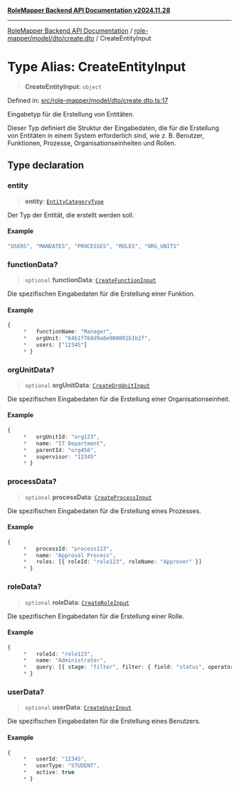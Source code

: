 [**RoleMapper Backend API Documentation v2024.11.28**](../../../../../README.md)

***

[RoleMapper Backend API Documentation](../../../../../modules.md) / [role-mapper/model/dto/create.dto](../README.md) / CreateEntityInput

# Type Alias: CreateEntityInput

> **CreateEntityInput**: `object`

Defined in: [src/role-mapper/model/dto/create.dto.ts:17](https://github.com/FlowCraft-AG/RoleMapper/blob/ac5d66f12f967d3e6cc401aba4d232c3d8d25cca/backend/src/role-mapper/model/dto/create.dto.ts#L17)

Eingabetyp für die Erstellung von Entitäten.

Dieser Typ definiert die Struktur der Eingabedaten, die für die Erstellung von Entitäten
in einem System erforderlich sind, wie z. B. Benutzer, Funktionen, Prozesse,
Organisationseinheiten und Rollen.

## Type declaration

### entity

> **entity**: [`EntityCategoryType`](../../../entity/entities.entity/type-aliases/EntityCategoryType.md)

Der Typ der Entität, die erstellt werden soll.

#### Example

```ts
"USERS", "MANDATES", "PROCESSES", "ROLES", "ORG_UNITS"
```

### functionData?

> `optional` **functionData**: [`CreateFunctionInput`](../../../input/create.input/type-aliases/CreateFunctionInput.md)

Die spezifischen Eingabedaten für die Erstellung einer Funktion.

#### Example

```ts
{
     *   functionName: "Manager",
     *   orgUnit: "64b1f768d9a8e900001b1b2f",
     *   users: ["12345"]
     * }
```

### orgUnitData?

> `optional` **orgUnitData**: [`CreateOrgUnitInput`](../../../input/create.input/type-aliases/CreateOrgUnitInput.md)

Die spezifischen Eingabedaten für die Erstellung einer Organisationseinheit.

#### Example

```ts
{
     *   orgUnitId: "org123",
     *   name: "IT Department",
     *   parentId: "org456",
     *   supervisor: "12345"
     * }
```

### processData?

> `optional` **processData**: [`CreateProcessInput`](../../../input/create.input/type-aliases/CreateProcessInput.md)

Die spezifischen Eingabedaten für die Erstellung eines Prozesses.

#### Example

```ts
{
     *   processId: "process123",
     *   name: "Approval Process",
     *   roles: [{ roleId: "role123", roleName: "Approver" }]
     * }
```

### roleData?

> `optional` **roleData**: [`CreateRoleInput`](../../../input/create.input/type-aliases/CreateRoleInput.md)

Die spezifischen Eingabedaten für die Erstellung einer Rolle.

#### Example

```ts
{
     *   roleId: "role123",
     *   name: "Administrator",
     *   query: [{ stage: "filter", filter: { field: "status", operator: "EQ", value: "active" } }]
     * }
```

### userData?

> `optional` **userData**: [`CreateUserInput`](../../../input/create.input/type-aliases/CreateUserInput.md)

Die spezifischen Eingabedaten für die Erstellung eines Benutzers.

#### Example

```ts
{
     *   userId: "12345",
     *   userType: "STUDENT",
     *   active: true
     * }
```

